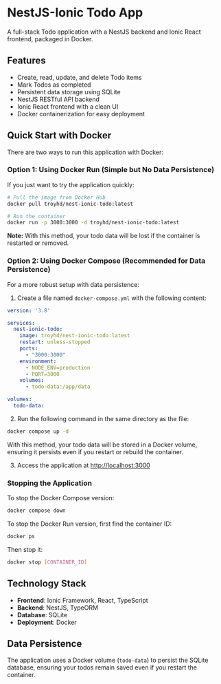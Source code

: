 # NestJS-Ionic Todo App

A full-stack Todo application with a NestJS backend and Ionic React frontend, packaged in Docker.

## Features

- Create, read, update, and delete Todo items
- Mark Todos as completed
- Persistent data storage using SQLite
- NestJS RESTful API backend
- Ionic React frontend with a clean UI
- Docker containerization for easy deployment

## Quick Start with Docker

There are two ways to run this application with Docker:

### Option 1: Using Docker Run (Simple but No Data Persistence)

If you just want to try the application quickly:

```bash
# Pull the image from Docker Hub
docker pull troyhd/nest-ionic-todo:latest

# Run the container
docker run -p 3000:3000 -d troyhd/nest-ionic-todo:latest
```

**Note:** With this method, your todo data will be lost if the container is restarted or removed.

### Option 2: Using Docker Compose (Recommended for Data Persistence)

For a more robust setup with data persistence:

1. Create a file named `docker-compose.yml` with the following content:

```yaml
version: '3.8'

services:
  nest-ionic-todo:
    image: troyhd/nest-ionic-todo:latest
    restart: unless-stopped
    ports:
      - "3000:3000"
    environment:
      - NODE_ENV=production
      - PORT=3000
    volumes:
      - todo-data:/app/data

volumes:
  todo-data:
```

2. Run the following command in the same directory as the file:

```bash
docker compose up -d
```

With this method, your todo data will be stored in a Docker volume, ensuring it persists even if you restart or rebuild the container.

3. Access the application at [http://localhost:3000](http://localhost:3000)

### Stopping the Application

To stop the Docker Compose version:
```bash
docker compose down
```

To stop the Docker Run version, first find the container ID:
```bash
docker ps
```
Then stop it:
```bash
docker stop [CONTAINER_ID]
```

## Technology Stack

- **Frontend**: Ionic Framework, React, TypeScript
- **Backend**: NestJS, TypeORM
- **Database**: SQLite
- **Deployment**: Docker

## Data Persistence

The application uses a Docker volume (`todo-data`) to persist the SQLite database, ensuring your todos remain saved even if you restart the container.


